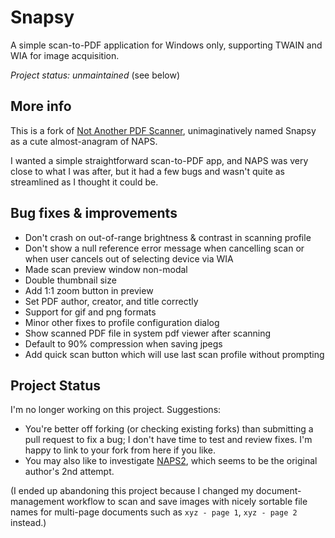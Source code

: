 Snapsy
======

A simple scan-to-PDF application for Windows only, supporting TWAIN and WIA for image acquisition.

*Project status: unmaintained* (see below)

More info
---------

This is a fork of [Not Another PDF Scanner](http://sourceforge.net/projects/naps/), unimaginatively named Snapsy as a cute almost-anagram of NAPS.

I wanted a simple straightforward scan-to-PDF app, and NAPS was very close to what I was after, but it had a few bugs and wasn't quite as streamlined as I thought it could be.

Bug fixes & improvements
------------------------

 * Don't crash on out-of-range brightness & contrast in scanning profile
 * Don't show a null reference error message when cancelling scan or when user cancels out of selecting device via WIA
 * Made scan preview window non-modal
 * Double thumbnail size
 * Add 1:1 zoom button in preview
 * Set PDF author, creator, and title correctly
 * Support for gif and png formats
 * Minor other fixes to profile configuration dialog
 * Show scanned PDF file in system pdf viewer after scanning
 * Default to 90% compression when saving jpegs
 * Add quick scan button which will use last scan profile without prompting
 
Project Status
--------------

I'm no longer working on this project. Suggestions:

* You're better off forking (or checking existing forks) than submitting a pull request to fix a bug; I don't have time to test and review fixes. I'm happy to link to your fork from here if you like.
* You may also like to investigate [NAPS2](http://sourceforge.net/projects/naps2/), which seems to be the original author's 2nd attempt.
 
(I ended up abandoning this project because I changed my document-management workflow to scan and save images with nicely sortable file names for multi-page documents such as `xyz - page 1`, `xyz - page 2` instead.)
